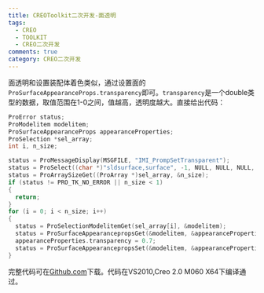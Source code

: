 ```yaml
---
title: CREOToolkit二次开发-面透明
tags:
  - CREO
  - TOOLKIT
  - CREO二次开发
comments: true
category: CREO二次开发
---
```


面透明和设置装配体着色类似，通过设置面的`ProSurfaceAppearanceProps.transparency`即可。`transparency`是一个double类型的数据，取值范围在1-0之间，值越高，透明度越大。直接给出代码：

```c
ProError status;
ProModelitem modelitem;
ProSurfaceAppearanceProps appearanceProperties;
ProSelection *sel_array;
int i, n_size;

status = ProMessageDisplay(MSGFILE, "IMI_PrompSetTransparent");
status = ProSelect((char *)"sldsurface,surface", -1, NULL, NULL, NULL, NULL, &sel_array, &n_size);
status = ProArraySizeGet((ProArray *)sel_array, &n_size);
if (status != PRO_TK_NO_ERROR || n_size < 1)
{
  return;
}
for (i = 0; i < n_size; i++)
{
  status = ProSelectionModelitemGet(sel_array[i], &modelitem);
  status = ProSurfaceAppearancepropsGet(&modelitem, &appearanceProperties);
  appearanceProperties.transparency = 0.7;
  status = ProSurfaceAppearancepropsSet(&modelitem, &appearanceProperties);
}
```

完整代码可在<a href="https://github.com/slacker-HD/creo_toolkit" target="_blank">Github.com</a>下载。代码在VS2010,Creo 2.0 M060 X64下编译通过。
